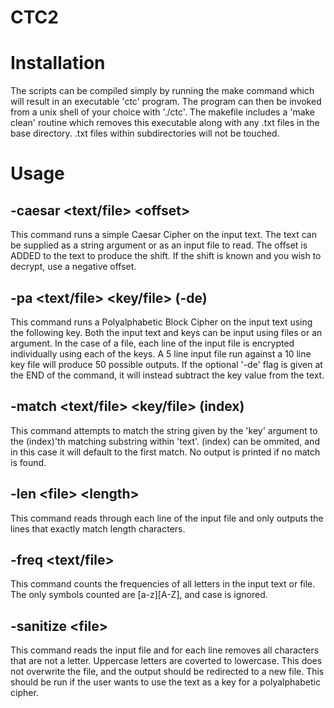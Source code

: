 # CTC2

# Installation
The scripts can be compiled simply by running the make command which will
result in an executable 'ctc' program. The program can then be invoked from
a unix shell of your choice with './ctc'. The makefile includes a 'make clean'
routine which removes this executable along with any .txt files in the base
directory. .txt files within subdirectories will not be touched.

# Usage
## -caesar <text/file> \<offset\>
This command runs a simple Caesar Cipher on the input text. The text can
be supplied as a string argument or as an input file to read. The offset
is ADDED to the text to produce the shift. If the shift is known and you
wish to decrypt, use a negative offset.

## -pa <text/file> <key/file> (-de)
This command runs a Polyalphabetic Block Cipher on the input text using the
following key. Both the input text and keys can be input using files or an
argument. In the case of a file, each line of the input file is encrypted 
individually using each of the keys. A 5 line input file run against a 10
line key file will produce 50 possible outputs. If the optional '-de' flag
is given at the END of the command, it will instead subtract the key value
from the text.

## -match <text/file> <key/file> (index)
This command attempts to match the string given by the 'key' argument to
the (index)'th matching substring within 'text'. (index) can be ommited, and
in this case it will default to the first match. No output is printed if no
match is found.

## -len \<file\> \<length\>
This command reads through each line of the input file and only outputs the
lines that exactly match length characters.

## -freq <text/file>
This command counts the frequencies of all letters in the input text or file.
The only symbols counted are [a-z][A-Z], and case is ignored.

## -sanitize \<file\>
This command reads the input file and for each line removes all characters
that are not a letter. Uppercase letters are coverted to lowercase. This does
not overwrite the file, and the output should be redirected to a new file.
This should be run if the user wants to use the text as a key for a
polyalphabetic cipher.

